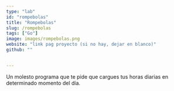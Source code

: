 ```yaml
---
type: "lab"
id: "rompebolas"
title: "Rompebolas"
slug: /rompebolas
tags: ["Go"]
image: images/rompebolas.png
website: "link pag proyecto (si no hay, dejar en blanco)"
github: ""


---
```


Un molesto programa que te pide que cargues tus horas diarias en determinado momento del día.